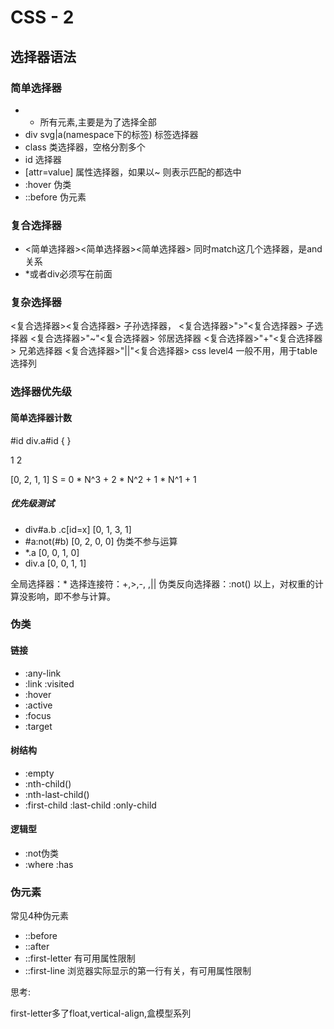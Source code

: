 # CSS - 2

## 选择器语法
### 简单选择器
* * 所有元素,主要是为了选择全部
* div svg|a(namespace下的标签) 标签选择器
* class 类选择器，空格分割多个
* id 选择器
* [attr=value] 属性选择器，如果以~ 则表示匹配的都选中
* :hover 伪类
* ::before 伪元素

### 复合选择器
* <简单选择器><简单选择器><简单选择器> 同时match这几个选择器，是and关系
* *或者div必须写在前面
### 复杂选择器
<复合选择器><sp><复合选择器> 子孙选择器，
<复合选择器>">"<复合选择器> 子选择器
<复合选择器>"~"<复合选择器> 邻居选择器
<复合选择器>"+"<复合选择器> 兄弟选择器
<复合选择器>"||"<复合选择器>  css level4 一般不用，用于table选择列

### 选择器优先级
#### 简单选择器计数

#id div.a#id { }

 1         2

[0, 2, 1, 1]   S = 0 * N^3 + 2 * N^2 + 1 * N^1 + 1

##### 优先级测试
* div#a.b .c[id=x] [0, 1, 3, 1]
* #a:not(#b) [0, 2, 0, 0]  伪类不参与运算
* *.a [0, 0, 1, 0]
* div.a [0, 0, 1, 1]

全局选择器：*
选择连接符：+,>,-, ,||
伪类反向选择器：:not()
以上，对权重的计算没影响，即不参与计算。

### 伪类
#### 链接
* :any-link
* :link :visited
* :hover
* :active
* :focus
* :target

#### 树结构
* :empty
* :nth-child()
* :nth-last-child()
* :first-child :last-child :only-child

#### 逻辑型
* :not伪类
* :where :has

### 伪元素
常见4种伪元素
* ::before
* ::after
* ::first-letter 有可用属性限制
* ::first-line  浏览器实际显示的第一行有关，有可用属性限制

思考:

first-letter多了float,vertical-align,盒模型系列




